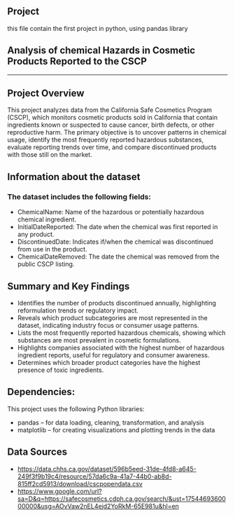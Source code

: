 ## Project
this file contain the first project in python, using pandas library
## Analysis of chemical Hazards in Cosmetic Products Reported to the CSCP
---
## Project Overview
This project analyzes data from the California Safe Cosmetics Program (CSCP), which monitors cosmetic products sold in California that contain ingredients known or suspected to cause cancer, birth defects, or other reproductive harm. The primary objective is to uncover patterns in chemical usage, identify the most frequently reported hazardous substances, evaluate reporting trends over time, and compare discontinued products with those still on the market.

## Information about the dataset
### The dataset includes the following fields:
- ChemicalName: Name of the hazardous or potentially hazardous chemical ingredient.
- InitialDateReported: The date when the chemical was first reported in any product.
- DiscontinuedDate: Indicates if/when the chemical was discontinued from use in the product.
- ChemicalDateRemoved: The date the chemical was removed from the public CSCP listing.

## Summary and Key Findings 
- Identifies the number of products discontinued annually, highlighting reformulation trends or regulatory impact.
- Reveals which product subcategories are most represented in the dataset, indicating industry focus or consumer usage patterns.
- Lists the most frequently reported hazardous chemicals, showing which substances are most prevalent in cosmetic formulations.
- Highlights companies associated with the highest number of hazardous ingredient reports, useful for regulatory and consumer awareness.
- Determines which broader product categories have the highest presence of toxic ingredients.
  
## Dependencies: 
This project uses the following Python libraries:
- pandas – for data loading, cleaning, transformation, and analysis
- matplotlib – for creating visualizations and plotting trends in the data
  
## Data Sources
- https://data.chhs.ca.gov/dataset/596b5eed-31de-4fd8-a645-249f3f9b19c4/resource/57da6c9a-41a7-44b0-ab8d-815ff2cd5913/download/cscpopendata.csv
- https://www.google.com/url?sa=D&q=https://safecosmetics.cdph.ca.gov/search/&ust=1754469360000000&usg=AOvVaw2nEL4ejd2YoRkM-65E981u&hl=en
